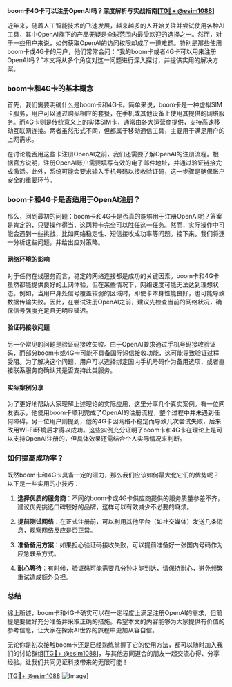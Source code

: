 **boom卡4G卡可以注册OpenAI吗？深度解析与实战指南[[TG💪+ @esim1088](https://t.me/s/esim1088)]**

近年来，随着人工智能技术的飞速发展，越来越多的人开始关注并尝试使用各种AI工具，其中OpenAI旗下的产品无疑是全球范围内最受欢迎的选择之一。然而，对于一些用户来说，如何获取OpenAI的访问权限却成了一道难题。特别是那些使用boom卡或4G卡的用户，他们常常会问：“我的boom卡或者4G卡可以用来注册OpenAI吗？”本文将从多个角度对这一问题进行深入探讨，并提供实用的解决方案。

### boom卡和4G卡的基本概念

首先，我们需要明确什么是boom卡和4G卡。简单来说，boom卡是一种虚拟SIM卡服务，用户可以通过购买相应的套餐，在手机或其他设备上使用其提供的网络服务。而4G卡则是传统意义上的实体SIM卡，通常由各大运营商提供，支持高速移动互联网连接。两者虽然形式不同，但都属于移动通信工具，主要用于满足用户的上网需求。

在讨论能否用这些卡注册OpenAI之前，我们还需要了解OpenAI的注册流程。根据官方说明，注册OpenAI账户需要填写有效的电子邮件地址，并通过验证链接完成激活。此外，系统可能会要求输入手机号码以接收验证码，这一步骤是确保账户安全的重要环节。

### boom卡和4G卡是否适用于OpenAI注册？

那么，回到最初的问题：boom卡和4G卡是否真的能够用于注册OpenAI呢？答案是肯定的，只要操作得当，这两种卡完全可以胜任这一任务。然而，实际操作中可能会遇到一些挑战，比如网络稳定性、短信接收成功率等问题。接下来，我们将逐一分析这些问题，并给出应对策略。

#### 网络环境的影响

对于任何在线服务而言，稳定的网络连接都是成功的关键因素。boom卡和4G卡虽然都能提供良好的上网体验，但在某些情况下，网络速度可能无法达到理想状态。例如，当用户身处信号覆盖较弱的区域时，即使卡本身性能良好，也可能导致数据传输失败。因此，在尝试注册OpenAI之前，建议先检查当前的网络状况，确保信号强度充足且无明显延迟。

#### 验证码接收问题

另一个常见的问题是验证码接收失败。由于OpenAI要求通过手机号码接收验证码，而部分boom卡或4G卡可能不具备国际短信接收功能，这可能导致验证过程受阻。为了解决这个问题，用户可以选择绑定国内手机号码作为备用选项，或者直接联系服务商确认其是否支持此类服务。

#### 实际案例分享

为了更好地帮助大家理解上述理论的实际应用，这里分享几个真实案例。有一位网友表示，他使用boom卡顺利完成了OpenAI的注册流程，整个过程中并未遇到任何障碍。另一位用户则提到，他的4G卡因网络不稳定而导致几次尝试失败，后来改用Wi-Fi环境后才得以成功。这些实例充分证明了boom卡和4G卡在理论上是可以支持OpenAI注册的，但具体效果还需结合个人实际情况来判断。

### 如何提高成功率？

既然boom卡和4G卡具备一定的潜力，那么我们应该如何最大化它们的优势呢？以下是一些实用的小技巧：

1. **选择优质的服务商**：不同的boom卡或4G卡供应商提供的服务质量参差不齐，建议优先挑选口碑较好的品牌，这样可以有效减少不必要的麻烦。
   
2. **提前测试网络**：在正式注册前，可以利用其他平台（如社交媒体）发送几条消息，观察网络反应是否正常。

3. **准备备用方案**：如果担心验证码接收失败，可以提前准备好一张国内号码作为应急联系方式。

4. **耐心等待**：有时候，验证码可能需要几分钟才能到达，请保持耐心，避免频繁重试造成额外负担。

### 总结

综上所述，boom卡和4G卡确实可以在一定程度上满足注册OpenAI的需求，但前提是要做好充分准备并采取正确的措施。希望本文的内容能够为大家提供有价值的参考信息，让大家在探索AI世界的旅程中更加从容自信。

无论你是初次接触boom卡还是已经熟练掌握了它的使用方法，都可以随时加入我们的讨论群组[[TG💪+ @esim1088](https://t.me/s/esim1088)]，与其他志同道合的朋友一起交流心得、分享经验。让我们共同见证科技带来的无限可能！

[[TG💪+ @esim1088](https://t.me/s/esim1088) ![Image](https://i.postimg.cc/4NQfJmqS/Snipaste-2025-05-13-00-14-12.png)]
